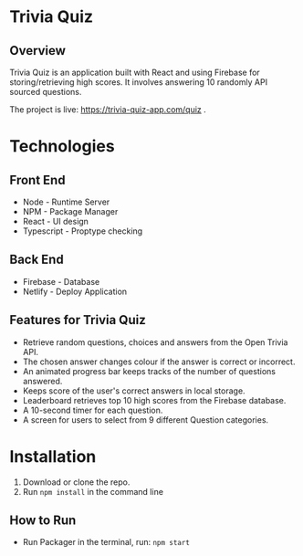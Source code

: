 # Trivia Quiz

## Overview

Trivia Quiz is an application built with React and using Firebase for storing/retrieving high scores. It involves answering 10 randomly API sourced questions.

The project is live: https://trivia-quiz-app.com/quiz .

# Technologies

## Front End
- Node - Runtime Server
- NPM - Package Manager
- React - UI design 
- Typescript - Proptype checking


## Back End
- Firebase - Database
- Netlify - Deploy Application

## Features for Trivia Quiz
- Retrieve random questions, choices and answers from the Open Trivia API.
- The chosen answer changes colour if the answer is correct or incorrect.
- An animated progress bar keeps tracks of the number of questions answered.
- Keeps score of the user's correct answers in local storage. 
- Leaderboard retrieves top 10 high scores from the Firebase database.
- A 10-second timer for each question. 
- A screen for users to select from 9 different Question categories. 

# Installation 
1. Download or clone the repo.
2. Run `npm install` in the command line

## How to Run
- Run Packager in the terminal, run: `npm start`

